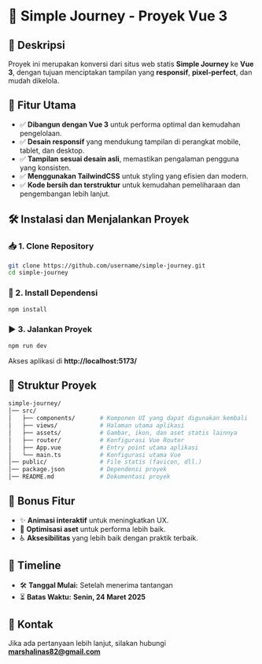 # 🚀 Simple Journey - Proyek Vue 3

## 📌 Deskripsi

Proyek ini merupakan konversi dari situs web statis **Simple Journey** ke **Vue 3**, dengan tujuan menciptakan tampilan yang **responsif**, **pixel-perfect**, dan mudah dikelola.

## 🎯 Fitur Utama

- ✅ **Dibangun dengan Vue 3** untuk performa optimal dan kemudahan pengelolaan.
- ✅ **Desain responsif** yang mendukung tampilan di perangkat mobile, tablet, dan desktop.
- ✅ **Tampilan sesuai desain asli**, memastikan pengalaman pengguna yang konsisten.
- ✅ **Menggunakan TailwindCSS** untuk styling yang efisien dan modern.
- ✅ **Kode bersih dan terstruktur** untuk kemudahan pemeliharaan dan pengembangan lebih lanjut.

## 🛠️ Instalasi dan Menjalankan Proyek

### 📥 1. Clone Repository

```sh
git clone https://github.com/username/simple-journey.git
cd simple-journey
```

### 🔧 2. Install Dependensi

```sh
npm install
```

### ▶️ 3. Jalankan Proyek

```sh
npm run dev
```

Akses aplikasi di **http://localhost:5173/**

## 📁 Struktur Proyek

```sh
simple-journey/
│── src/
│   ├── components/       # Komponen UI yang dapat digunakan kembali
│   ├── views/            # Halaman utama aplikasi
│   ├── assets/           # Gambar, ikon, dan aset statis lainnya
│   ├── router/           # Konfigurasi Vue Router
│   ├── App.vue           # Entry point utama aplikasi
│   └── main.ts           # Konfigurasi utama Vue
│── public/               # File statis (favicon, dll.)
│── package.json          # Dependensi proyek
│── README.md             # Dokumentasi proyek
```

## 🎨 Bonus Fitur

- ✨ **Animasi interaktif** untuk meningkatkan UX.
- 🚀 **Optimisasi aset** untuk performa lebih baik.
- ♿ **Aksesibilitas** yang lebih baik dengan praktik terbaik.

## 📅 Timeline

- 🛠 **Tanggal Mulai:** Setelah menerima tantangan
- ⏳ **Batas Waktu:** **Senin, 24 Maret 2025**

## 📧 Kontak

Jika ada pertanyaan lebih lanjut, silakan hubungi **marshalinas82@gmail.com**
